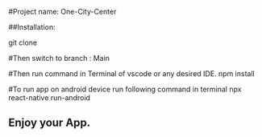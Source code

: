 

#Project name: One-City-Center


##Installation:

git clone

#Then
switch to branch : Main

#Then run command in Terminal of  vscode or any desired IDE.
npm install

#To run app on android device run following command in terminal
npx react-native run-android

## Enjoy your App.
